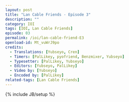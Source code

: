```yaml
---
layout: post
title: "Lan Cable Friends - Episode 3"
description: ""
category: IOI
tags: [IOI, Lan Cable Friends]
episode: 03
permalink: /ioi/lan-cable-friend-E3
openload-id: Mt_vuWrJ9po
credits:
  - Translations: [Yubseyo, Cren]
  - Timers: [PalLikey, pyofriend, Benzmixer, Yubseyo]
  - Typesetter: [PalLikey, Yubseyo]
  - Editors: [Yubseyo, PalLikey]
  - Video by: [Yubseyo]
  - Encoded by: [PalLikey]
related-tags: [Lan Cable Friends]
---
```

{% include JB/setup %}
